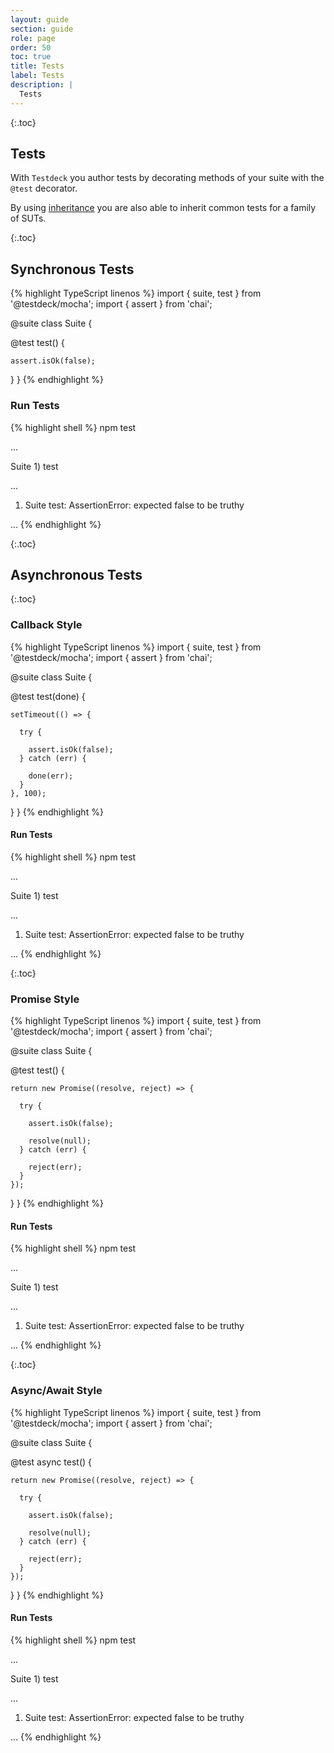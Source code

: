 ```yaml
---
layout: guide
section: guide
role: page 
order: 50
toc: true
title: Tests
label: Tests
description: |
  Tests
---
```


{:.toc}
## Tests

With `Testdeck` you author tests by decorating methods of your suite with the `@test` decorator.

By using [inheritance](/pages/guide/inheritance#simple-inheritance) you are also able to inherit common tests for a family of SUTs.


{:.toc}
## Synchronous Tests

{% highlight TypeScript linenos %}
import { suite, test } from '@testdeck/mocha';
import { assert } from 'chai';

@suite
class Suite {

  @test
  test() {

    assert.isOk(false);  
  }
}
{% endhighlight %}

### Run Tests

{% highlight shell %}
npm test

...

  Suite
    1) test

...

  1) Suite
       test:
     AssertionError: expected false to be truthy

...
{% endhighlight %}


{:.toc}
## Asynchronous Tests


{:.toc}
### Callback Style

{% highlight TypeScript linenos %}
import { suite, test } from '@testdeck/mocha';
import { assert } from 'chai';

@suite
class Suite {

  @test
  test(done) {

    setTimeout(() => {
    
      try {
      
        assert.isOk(false);
      } catch (err) {
      
        done(err);
      }
    }, 100);  
  }
}
{% endhighlight %}

#### Run Tests

{% highlight shell %}
npm test

...

  Suite
    1) test

...

  1) Suite
       test:
     AssertionError: expected false to be truthy

...
{% endhighlight %}


{:.toc}
### Promise Style

{% highlight TypeScript linenos %}
import { suite, test } from '@testdeck/mocha';
import { assert } from 'chai';

@suite
class Suite {

  @test
  test() {

    return new Promise((resolve, reject) => {

      try {
      
        assert.isOk(false);
        
        resolve(null);
      } catch (err) {
      
        reject(err);
      }
    });  
  }
}
{% endhighlight %}

#### Run Tests

{% highlight shell %}
npm test

...

  Suite
    1) test

...

  1) Suite
       test:
     AssertionError: expected false to be truthy

...
{% endhighlight %}


{:.toc}
### Async/Await Style

{% highlight TypeScript linenos %}
import { suite, test } from '@testdeck/mocha';
import { assert } from 'chai';

@suite
class Suite {

  @test
  async test() {

    return new Promise((resolve, reject) => {

      try {
      
        assert.isOk(false);
        
        resolve(null);
      } catch (err) {
      
        reject(err);
      }
    });  
  }
}
{% endhighlight %}

#### Run Tests

{% highlight shell %}
npm test

...

  Suite
    1) test

...

  1) Suite
       test:
     AssertionError: expected false to be truthy

...
{% endhighlight %}
